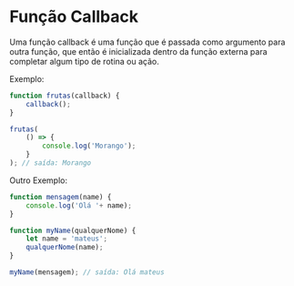 # Função Callback

Uma função callback é uma função que é passada como argumento para outra função, que então é inicializada dentro da função externa para completar algum tipo de rotina ou ação.

Exemplo:

```js
function frutas(callback) {
    callback();
}

frutas(
    () => {
        console.log('Morango');
    }
); // saída: Morango
```

Outro Exemplo:

```js
function mensagem(name) {
    console.log('Olá '+ name);
}

function myName(qualquerNome) {
    let name = 'mateus';
    qualquerNome(name);
}

myName(mensagem); // saída: Olá mateus
```
